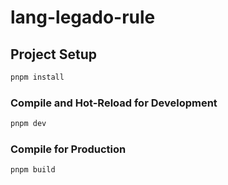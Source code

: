 # lang-legado-rule

## Project Setup

```sh
pnpm install
```

### Compile and Hot-Reload for Development

```sh
pnpm dev
```

### Compile for Production

```sh
pnpm build
```